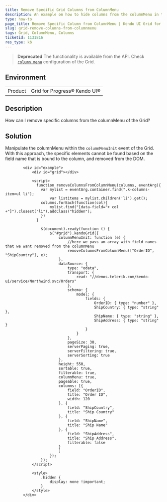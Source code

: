 ```yaml
---
title: Remove Specific Grid Columns from ColumnMenu
description: An example on how to hide columns from the columnMenu in the Kendo UI Grid.
type: how-to
page_title: Remove Specific Column from ColumnMenu | Kendo UI Grid for jQuery
slug: grid-remove-columns-from-columnmenu
tags: Grid, ColumnMenu, Columns
ticketid: 1131816
res_type: kb
---
```


> **Deprecated** The functionality is available from the API. Check [`column.menu`](/api/javascript/ui/grid/configuration/columns.menu) configuration of the Grid.

## Environment

<table>
	<tr>
		<td>Product</td>
		<td>Grid for Progress® Kendo UI®</td>
	</tr>
</table>


## Description

How can I remove specific columns from the columnMenu of the Grid?

## Solution

Manipulate the columnMenu within the `columnMenuInit` event of the Grid. With this approach, the specific elements cannot be found based on the field name that is bound to the column, and removed from the DOM.

````dojo
        <div id="example">
            <div id="grid"></div>

            <script>
              function removeColumnsFromColumnMenu(columns, eventArg){
                var mylist = eventArg.container.find(".k-columns-item>ul li");
            		var listitems = mylist.children('li').get();
                columns.forEach(function(col){
                	mylist.find("[data-field="+ col +"]").closest("li").addClass("hidden");  
                })            		
              }

            	$(document).ready(function () {
            		$("#grid").kendoGrid({
            			columnMenuInit: function (e) {
                    		//here we pass an array with field names that we want removed from the columnMenu
                    		removeColumnsFromColumnMenu(["OrderID", "ShipCountry"], e);            				
            			},
            			dataSource: {
            				type: "odata",
            				transport: {
            					read: "//demos.telerik.com/kendo-ui/service/Northwind.svc/Orders"
            				},
            				schema: {
            					model: {
            						fields: {
            							OrderID: { type: "number" },
            							ShipCountry: { type: "string" },
            							ShipName: { type: "string" },
            							ShipAddress: { type: "string" }
            						}
            					}
            				},
            				pageSize: 30,
            				serverPaging: true,
            				serverFiltering: true,
            				serverSorting: true
            			},
            			height: 550,
            			sortable: true,
            			filterable: true,
            			columnMenu: true,
            			pageable: true,
            			columns: [{
            				field: "OrderID",
            				title: "Order ID",
            				width: 120
            			}, {
            				field: "ShipCountry",
            				title: "Ship Country"
            			}, {
            				field: "ShipName",
            				title: "Ship Name"
            			}, {
            				field: "ShipAddress",
                    		title: "Ship Address",
            				filterable: false
            			}
            			]
            		});
            	});
            </script>

			<style>
        		.hidden {
          			display: none !important;
        		}
      		</style>
        </div>
````

